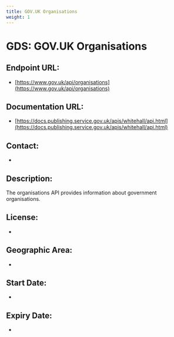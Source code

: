 ```yaml
---
title: GOV.UK Organisations
weight: 1
---
```


# GDS: GOV.UK Organisations

## Endpoint URL:
 - [https://www.gov.uk/api/organisations](https://www.gov.uk/api/organisations)

## Documentation URL:
 - [https://docs.publishing.service.gov.uk/apis/whitehall/api.html](https://docs.publishing.service.gov.uk/apis/whitehall/api.html)

## Contact:
 - [](mailto:)

## Description:
The organisations API provides information about government organisations.

## License:
 - 

## Geographic Area:
 - 

## Start Date:
 - 

## Expiry Date:
 - 

